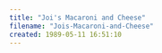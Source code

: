 ```yaml
---
title: "Joi's Macaroni and Cheese"
filename: "Jois-Macaroni-and-Cheese"
created: 1989-05-11 16:51:10
---
```

